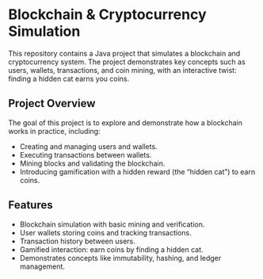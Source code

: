 # Blockchain & Cryptocurrency Simulation
This repository contains a Java project that simulates a blockchain and cryptocurrency system. The project demonstrates key concepts such as users, wallets, transactions, and coin mining, with an interactive twist: finding a hidden cat earns you coins.

## Project Overview
The goal of this project is to explore and demonstrate how a blockchain works in practice, including:
- Creating and managing users and wallets.
- Executing transactions between wallets.
- Mining blocks and validating the blockchain.
- Introducing gamification with a hidden reward (the “hidden cat”) to earn coins.

## Features
- Blockchain simulation with basic mining and verification.
- User wallets storing coins and tracking transactions.
- Transaction history between users.
- Gamified interaction: earn coins by finding a hidden cat.
- Demonstrates concepts like immutability, hashing, and ledger management.
